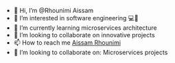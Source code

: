 - 👋 Hi, I’m @Rhounimi Aissam
- 👀 I’m interested in software engineering 💻🚀
- 🌱 I’m currently learning microservices architecture
- 💞️ I’m looking to collaborate on innovative projects
- 📫 How to reach me [Aissam Rhounimi](https://ma.linkedin.com/in/aissam-rhounimi-79a806187)
- 👷 I’m looking to collaborate on: Microservices projects


<!---
RHOUNIMIaissam/RHOUNIMIaissam is a ✨ special ✨ repository because its `README.md` (this file) appears on your GitHub profile.
You can click the Preview link to take a look at your changes.
--->
